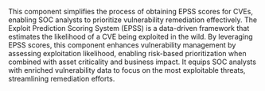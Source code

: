 This component simplifies the process of obtaining EPSS scores for CVEs, enabling SOC analysts to prioritize vulnerability remediation effectively. The Exploit Prediction Scoring System (EPSS) is a data-driven framework that estimates the likelihood of a CVE being exploited in the wild. By leveraging EPSS scores, this component enhances vulnerability management by assessing exploitation likelihood, enabling risk-based prioritization when combined with asset criticality and business impact. It equips SOC analysts with enriched vulnerability data to focus on the most exploitable threats, streamlining remediation efforts.
